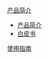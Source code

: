 [产品简介]()
   
  * [产品简介](/容器服务/负载均衡/产品简介/产品简介.md)
  * [白皮书](/容器服务/负载均衡/产品简介/白皮书.md)  

[使用指南](/容器服务/负载均衡/使用指南.md)
